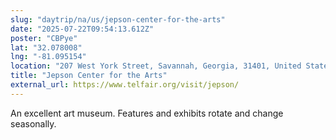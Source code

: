 ```yaml
---
slug: "daytrip/na/us/jepson-center-for-the-arts"
date: "2025-07-22T09:54:13.612Z"
poster: "CBPye"
lat: "32.078008"
lng: "-81.095154"
location: "207 West York Street, Savannah, Georgia, 31401, United States"
title: "Jepson Center for the Arts"
external_url: https://www.telfair.org/visit/jepson/
---
```

An excellent art museum.  Features and exhibits rotate and change seasonally.